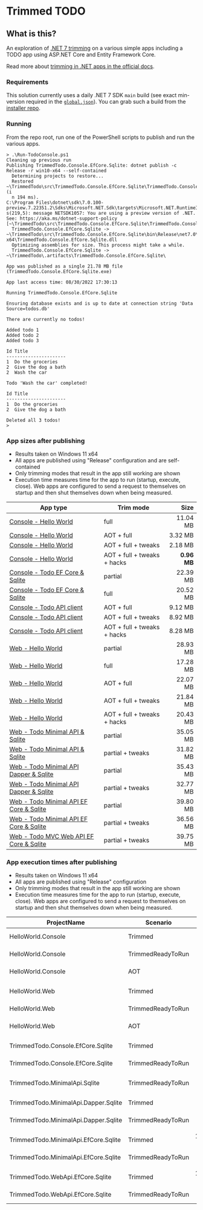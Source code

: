 # Trimmed TODO

## What is this?

An exploration of [.NET 7 trimming](https://docs.microsoft.com/dotnet/core/deploying/trimming/prepare-libraries-for-trimming) on a various simple apps including a TODO app using ASP.NET Core and Entity Framework Core.

Read more about [trimming in .NET apps in the official docs](https://docs.microsoft.com/dotnet/core/deploying/trimming/trimming-options#trimming-framework-library-features).

### Requirements

This solution currently uses a daily .NET 7 SDK `main` build (see exact min-version required in the [`global.json`](global.json)). You can grab such a build from the [installer repo](https://github.com/dotnet/installer).

### Running

From the repo root, run one of the PowerShell scripts to publish and run the various apps.

```terminal
> .\Run-TodoConsole.ps1
Cleaning up previous run
Publishing TrimmedTodo.Console.EfCore.Sqlite: dotnet publish -c Release -r win10-x64 --self-contained
  Determining projects to restore...
  Restored ~\TrimmedTodo\src\TrimmedTodo.Console.EfCore.Sqlite\TrimmedTodo.Console.EfCore.Sqlite.csproj (i
  n 194 ms).
C:\Program Files\dotnet\sdk\7.0.100-preview.7.22351.2\Sdks\Microsoft.NET.Sdk\targets\Microsoft.NET.RuntimeIdentifierInference.target
s(219,5): message NETSDK1057: You are using a preview version of .NET. See: https://aka.ms/dotnet-support-policy [~\TrimmedTodo\src\TrimmedTodo.Console.EfCore.Sqlite\TrimmedTodo.Console.EfCore.Sqlite.csproj]
  TrimmedTodo.Console.EfCore.Sqlite -> ~\TrimmedTodo\src\TrimmedTodo.Console.EfCore.Sqlite\bin\Release\net7.0\win-x64\TrimmedTodo.Console.EfCore.Sqlite.dll
  Optimizing assemblies for size. This process might take a while.
  TrimmedTodo.Console.EfCore.Sqlite -> ~\TrimmedTodo\.artifacts\TrimmedTodo.Console.EfCore.Sqlite\

App was published as a single 21.78 MB file (TrimmedTodo.Console.EfCore.Sqlite.exe)

App last access time: 08/30/2022 17:30:13

Running TrimmedTodo.Console.EfCore.Sqlite

Ensuring database exists and is up to date at connection string 'Data Source=todos.db'

There are currently no todos!

Added todo 1
Added todo 2
Added todo 3

Id Title
----------------------
1  Do the groceries
2  Give the dog a bath
2  Wash the car

Todo 'Wash the car' completed!

Id Title
----------------------
1  Do the groceries
2  Give the dog a bath

Deleted all 3 todos!
>
```

### App sizes after publishing

- Results taken on Windows 11 x64
- All apps are published using "Release" configuration and are self-contained
- Only trimming modes that result in the app still working are shown
- Execution time measures time for the app to run (startup, execute, close). Web apps are configured to send a request to themselves on startup and then shut themselves down when being measured.

App type | Trim mode | Size
---------|-----------|-----:
[Console - Hello World](/src/HelloWorld.Console/) | full | 11.04 MB
[Console - Hello World](/src/HelloWorld.Console/) | AOT + full | 3.32 MB
[Console - Hello World](/src/HelloWorld.Console/) | AOT + full + tweaks | 2.18 MB
[Console - Hello World](/src/HelloWorld.Console/) | AOT + full + tweaks + hacks | **0.96 MB**
[Console - Todo EF Core & Sqlite](/src/TrimmedTodo.Console.EfCore.Sqlite/) | partial | 22.39 MB
[Console - Todo EF Core & Sqlite](/src/TrimmedTodo.Console.EfCore.Sqlite/) | full | 20.52 MB
[Console - Todo API client](/src/TrimmedTodo.Console.ApiClient/) | AOT + full | 9.12 MB
[Console - Todo API client](/src/TrimmedTodo.Console.ApiClient/) | AOT + full + tweaks | 8.92 MB
[Console - Todo API client](/src/TrimmedTodo.Console.ApiClient/) | AOT + full + tweaks + hacks | 8.28 MB
[Web - Hello World](/src/HelloWorld.Web/) | partial | 28.93 MB
[Web - Hello World](/src/HelloWorld.Web/) | full | 17.28 MB
[Web - Hello World](/src/HelloWorld.Web/) | AOT + full | 22.07 MB
[Web - Hello World](/src/HelloWorld.Web/) | AOT + full + tweaks | 21.84 MB
[Web - Hello World](/src/HelloWorld.Web/) | AOT + full + tweaks + hacks | 20.43 MB
[Web - Todo Minimal API & Sqlite](/src/TrimmedTodo.MinimalApi.Sqlite/) | partial | 35.05 MB
[Web - Todo Minimal API & Sqlite](/src/TrimmedTodo.MinimalApi.Sqlite/) | partial + tweaks | 31.82 MB
[Web - Todo Minimal API Dapper & Sqlite](/src/TrimmedTodo.MinimalApi.Dapper.Sqlite/) | partial | 35.43 MB
[Web - Todo Minimal API Dapper & Sqlite](/src/TrimmedTodo.MinimalApi.Dapper.Sqlite/) | partial + tweaks | 32.77 MB
[Web - Todo Minimal API EF Core & Sqlite](/src/TrimmedTodo.MinimalApi.EfCore.Sqlite/) | partial | 39.80 MB
[Web - Todo Minimal API EF Core & Sqlite](/src/TrimmedTodo.MinimalApi.EfCore.Sqlite/) | partial + tweaks | 36.56 MB
[Web - Todo MVC Web API EF Core & Sqlite](/src/TrimmedTodo.WebApi.EfCore.Sqlite/) | partial + tweaks | 39.75 MB

### App execution times after publishing

- Results taken on Windows 11 x64
- All apps are published using "Release" configuration
- Only trimming modes that result in the app still working are shown
- Execution time measures time for the app to run (startup, execute, close). Web apps are configured to send a request to themselves on startup and then shut themselves down when being measured.

|                          ProjectName |          Scenario |        Mean |     Error |    StdDev |
|------------------------------------- |------------------ |------------:|----------:|----------:|
|                   HelloWorld.Console |           Trimmed |    38.76 ms | 21.496 ms | 14.218 ms |
|                   HelloWorld.Console | TrimmedReadyToRun |    27.52 ms | 24.214 ms | 16.016 ms |
|                   HelloWorld.Console |               AOT |    12.90 ms |  6.830 ms |  4.518 ms |
|                                      |                   |             |           |           |
|                       HelloWorld.Web |           Trimmed |   540.81 ms | 43.958 ms | 29.076 ms |
|                       HelloWorld.Web | TrimmedReadyToRun |   173.49 ms | 63.661 ms | 42.108 ms |
|                       HelloWorld.Web |               AOT |    80.17 ms | 43.839 ms | 28.997 ms |
|                                      |                   |             |           |           |
|    TrimmedTodo.Console.EfCore.Sqlite |           Trimmed |    898.9 ms |  58.72 ms |  38.84 ms |
|    TrimmedTodo.Console.EfCore.Sqlite | TrimmedReadyToRun |    314.3 ms | 129.64 ms |  85.75 ms |
|                                      |                   |             |           |           |
|        TrimmedTodo.MinimalApi.Sqlite | TrimmedReadyToRun |    291.3 ms | 119.84 ms |  79.27 ms |
|                                      |                   |             |           |           |
| TrimmedTodo.MinimalApi.Dapper.Sqlite |           Trimmed |   952.64 ms |  64.99 ms |  42.99 ms |
| TrimmedTodo.MinimalApi.Dapper.Sqlite | TrimmedReadyToRun |   295.68 ms | 116.17 ms |  76.84 ms |
|                                      |                   |             |           |           |
| TrimmedTodo.MinimalApi.EfCore.Sqlite |           Trimmed | 1,400.27 ms |  91.75 ms |  60.68 ms |
| TrimmedTodo.MinimalApi.EfCore.Sqlite | TrimmedReadyToRun |   460.99 ms | 142.61 ms |  94.33 ms |
|                                      |                   |             |           |           |
|     TrimmedTodo.WebApi.EfCore.Sqlite |           Trimmed | 1,416.72 ms | 148.68 ms |  98.34 ms |
|     TrimmedTodo.WebApi.EfCore.Sqlite | TrimmedReadyToRun |   510.78 ms | 344.67 ms | 227.98 ms |
